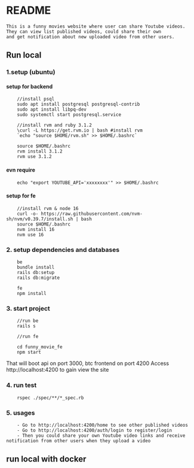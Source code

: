 # README

```
This is a funny movies website where user can share Youtube videos. They can view list published videos, could share their own 
and get notification about new uploaded video from other users.
```

## Run local

### 1.setup (ubuntu)

#### setup for backend

```
    //install psql
    sudo apt install postgresql postgresql-contrib
    sudo apt install libpq-dev
    sudo systemctl start postgresql.service
    
    //install rvm and ruby 3.1.2
    \curl -L https://get.rvm.io | bash #install rvm
    `echo "source $HOME/rvm.sh" >> $HOME/.bashrc`
   
    source $HOME/.bashrc
    rvm install 3.1.2
    rvm use 3.1.2
```

#### evn require

```
    echo "export YOUTUBE_API='xxxxxxxx'" >> $HOME/.bashrc

```

#### setup for fe

```
    //install rvm & node 16
    curl -o- https://raw.githubusercontent.com/nvm-sh/nvm/v0.39.7/install.sh | bash
    source $HOME/.bashrc
    nvm install 16
    nvm use 16
```

### 2. setup dependencies and databases

```
    be 
    bundle install
    rails db:setup
    rails db:migrate
```

```
    fe
    npm install
```

### 3. start project

```
    //run be
    rails s

    //run fe
    
    cd funny_movie_fe 
    npm start
```

That will boot api on port 3000, btc frontend on port 4200
Access http://localhost:4200 to gain view the site

### 4. run test

```
    rspec ./spec/**/*_spec.rb
```

### 5. usages

```
    - Go to http://localhost:4200/home to see other published videos
    - Go to http://localhost:4200/auth/login to register/login 
    - Then you could share your own Youtube video links and receive notification from other users when they upload a video
```

## run local with docker

